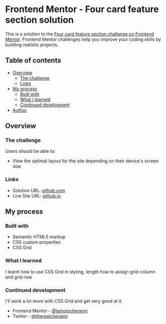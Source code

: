 # Frontend Mentor - Four card feature section solution

This is a solution to the [Four card feature section challenge on Frontend Mentor](https://www.frontendmentor.io/challenges/four-card-feature-section-weK1eFYK). Frontend Mentor challenges help you improve your coding skills by building realistic projects.

## Table of contents

- [Overview](#overview)
  - [The challenge](#the-challenge)
  - [Links](#links)
- [My process](#my-process)
  - [Built with](#built-with)
  - [What I learned](#what-i-learned)
  - [Continued development](#continued-development)
- [Author](#author)

## Overview

### The challenge

Users should be able to:

- View the optimal layout for the site depending on their device's screen size

### Links

- Solution URL: [github.com](https://github.com/Iamojochenemi/Four-card-feature.git)
- Live Site URL: [github.io](https://iamojochenemi.github.io/Four-card-feature/)

## My process

### Built with

- Semantic HTML5 markup
- CSS custom properties
- CSS Grid

### What I learned

I learnt how to use CSS Grid in styling, length how to assign grid-column and grid-row

### Continued development

I'll work a lot more with CSS Grid and get very good at it.

- Frontend Mentor - [@Iamojochenemi](https://www.frontendmentor.io/profile/Iamojochenemi)
- Twitter - [@therealchenemi](https://www.twitter.com/therealchenemi)
